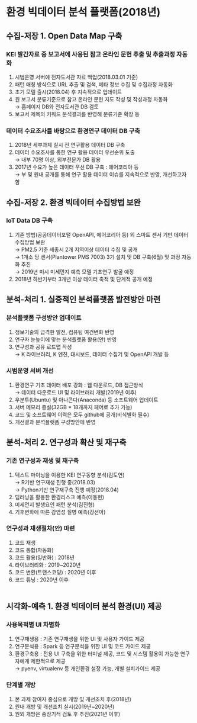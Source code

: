 # 환경 빅데이터 분석 플랫폼(2018년)  
## 수집-저장 1. Open Data Map 구축  
### KEI 발간자료 중 보고서에 사용된 참고 온라인 문헌 추출 및 추출과정 자동화  
  
1) 시범운영 서버에 전자도서관 자료 백업(2018.03.01 기준)  
2) 패턴 매칭 방식으로 URL 추출 및 검색, 메타 정보 수집 및 수집과정 자동화  
3) 초기 모델 출시(2018.04) 후 지속적으로 업데이트  
4) 원 보고서 분류기준으로 참고 온라인 문헌 지도 작성 및 작성과정 자동화  
→ 홈페이지 DB와 전자도서관 DB 검토
5) 보고서 제목의 키워드 분석결과를 반영해 분류기준 확장 등  
  
### 데이터 수요조사를 바탕으로 환경연구 데이터 DB 구축  
1) 2018년 세부과제 실시 전 연구활용 데이터 DB 구축  
2) 데이터 수요조사를 통한 연구 활용 데이터 우선순위 도출  
→ 내부 70명 이상, 외부전문가 DB 활용  
3) 2017년 수요가 높은 데이터 우선 DB 구축 : 에어코리아 등  
→ 부 및 원내 공개를 통해 연구 활용 데이터 이슈를 지속적으로 반영, 개선하고자 함  
  
## 수집-저장 2. 환경 빅데이터 수집방법 보완  
### IoT Data DB 구축  
1) 기존 방법(공공데이터포털 OpenAPI, 에어코리아 등) 외 스마트 센서 기반 데이터 수집방법 보완  
→ PM2.5 기준 세종시 2개 지역이상 데이터 수집 및 공개  
→ 1개소 당 센서(Plantower PMS 7003) 3기 설치 및 DB 구축(6월) 및 과정 자동화 추진  
→ 2019년 미시 미세먼지 예측 모델 기초연구 발굴 예정  
2) 2018년 하반기부터 3개년 이상 데이터 축적 및 단계적 공개 예정  
  
## 분석-처리 1. 실증적인 분석플랫폼 발전방안 마련  
### 분석플랫폼 구성방안 업데이트  
1) 정보기술의 급격한 발전, 컴퓨팅 여건변화 반영   
2) 연구자 눈높이에 맞는 분석플랫폼 활용(안) 반영  
3) 연구성과 공유 로드맵 작성  
→ K 라이브러리, K 엔진, 대시보드, 데이터 수집기 및 OpenAPI 개발 등  
  
### 시범운영 서버 개선  
1) 환경연구 기초 데이터 배포 강화 : 웹 다운로드, DB 접근방식  
→ 데이터 다운로드 UI 및 라이브러리 개발(2019년 이후)  
2) 우분투(Ubuntu) 및 아나콘다(Anaconda) 등 소프트웨어 업데이트  
3) 서버 메모리 증설(32GB * 18개까지 페어로 추가 가능)  
4) 코드 및 소프트웨어 이력은 모두 github에 공개(비식별화 필수)  
5) 개선결과 분석플랫폼 구성방안에 반영  
  
## 분석-처리 2. 연구성과 확산 및 재구축  
### 기존 연구성과 재생 및 재구축  
1) 텍스트 마이닝을 이용한 KEI 연구동향 분석(김도연)  
→ R기반 연구재생 진행 중(2018.03)  
→ Python기반 연구재구축 진행 예정(2018.04)  
2) 딥러닝을 활용한 환경리스크 예측(이동현)  
3) 미세먼지 발생요인 패턴 분석(김진형)  
4) 기후변화에 따른 감염성 질병 예측(강선아)  
  
### 연구성과 재생절차(안) 마련  
1) 코드 재생  
2) 코드 통합(자동화)  
3) 코드 활용(일반화) : 2018년  
4) 라이브러리화 : 2019~2020년  
5) 코드 변환(트랜스코딩) : 2020년 이후  
6) 코드 튜닝 : 2020년 이후  
  
## 시각화-예측 1. 환경 빅데이터 분석 환경(UI) 제공  
### 사용목적별 UI 차별화  
1) 연구재생용 : 기존 연구재생을 위한 UI 및 사용자 가이드 제공  
2) 연구분석용 : Spark 등 연구분석을 위한 UI 및 코드 가이드 제공  
3) 환경구축용 : 전용 UI 구축을 위한 터미널 제공, 코드 및 시스템 활용이 가능한 연구자에게 제한적으로 제공  
→ pyenv, virtualenv 등 개인환경 설정 가능, 개별 설치가이드 제공  
  
### 단계별 개방  
1) 본 과제 참여자 중심으로 개방 및 개선조치 후(2018년)  
2) 원내 개방 및 개선조치 실시(2019년~2020년)  
3) 원외 개방은 중장기적 검토 후 추진(2021년 이후)  
